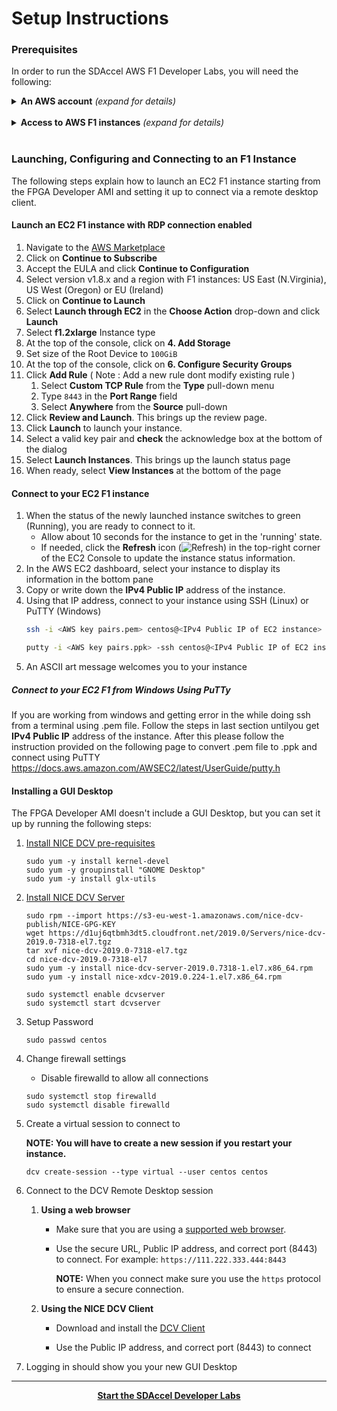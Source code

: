 # Setup Instructions


### Prerequisites

In order to run the SDAccel AWS F1 Developer Labs, you will need the following:

<details>
<summary><strong>An AWS account</strong> <i>(expand for details)</i></summary><p>

If you do not already have an Amazon Web Services (AWS) account, create one here: [https://aws.amazon.com/](https://aws.amazon.com)
<p></details><br>
<details>
<summary><strong>Access to AWS F1 instances</strong> <i>(expand for details)</i></summary><p>

AWS users need to request access to use F1 instances. Here are the steps to do so:

* Open the Service Limit Increase form: [http://aws.amazon.com/contact-us/ec2-request](http://aws.amazon.com/contact-us/ec2-request)
* Make sure your account name is correct
* Submit a 'Service Limit Increase' for 'EC2 Instances'
* Select the region where you want to access F1 instances: US East (N.Virginia), US West (Oregon) or EU (Ireland)
* Select 'f1.2xlarge' as the primary instance type
* Set the 'New limit value' to 1 or more
* Fill the rest of the form as appropriate and click 'Submit'

Requests are typically processed in 24 to 48 hours.
<p></details><br>

### Launching, Configuring and Connecting to an F1 Instance

The following steps explain how to launch an EC2 F1 instance starting from the FPGA Developer AMI and setting it up to connect via a remote desktop client. 

#### Launch an EC2 F1 instance with RDP connection enabled 
1. Navigate to the [AWS Marketplace](https://aws.amazon.com/marketplace/pp/B06VVYBLZZ?qid=1585105385966&sr=0-1&ref_=srh_res_product_title)
1. Click on **Continue to Subscribe**
1. Accept the EULA and click **Continue to Configuration**
1. Select version v1.8.x and a region with F1 instances: US East (N.Virginia), US West (Oregon) or EU (Ireland)
1. Click on **Continue to Launch**
1. Select **Launch through EC2** in the **Choose Action** drop-down and click **Launch**
1. Select **f1.2xlarge** Instance type
1. At the top of the console, click on **4. Add Storage** 
1. Set size of the Root Device to `100GiB`
1. At the top of the console, click on **6. Configure Security Groups** 
1. Click **Add Rule** ( Note : Add a new rule dont modify existing rule )
    1. Select **Custom TCP Rule** from the **Type** pull-down menu
    1. Type `8443` in the **Port Range** field
    1. Select **Anywhere** from the **Source** pull-down
1. Click **Review and Launch**. This brings up the review page.
1. Click **Launch** to launch your instance.
1. Select a valid key pair and **check** the acknowledge box at the bottom of the dialog
1. Select **Launch Instances**. This brings up the launch status page
1. When ready, select **View Instances** at the bottom of the page

#### Connect to your EC2 F1 instance
1. When the status of the newly launched instance switches to green (Running), you are ready to connect to it.
    - Allow about 10 seconds for the instance to get in the 'running' state. 
    - If needed, click the **Refresh** icon (![Refresh](../images/setup/refresh2.png?raw=true)) in the top-right corner of the EC2 Console to update the instance status information.
1. In the AWS EC2 dashboard, select your instance to display its information in the bottom pane
1. Copy or write down the **IPv4 Public IP** address of the instance.
1. Using that IP address, connect to your instance using SSH (Linux) or PuTTY (Windows)
    ```sh
    ssh -i <AWS key pairs.pem> centos@<IPv4 Public IP of EC2 instance> 22 
    ```
    ```sh
    putty -i <AWS key pairs.ppk> -ssh centos@<IPv4 Public IP of EC2 instance> 22 
    ```
1. An ASCII art message welcomes you to your instance

##### Connect to your EC2 F1 from Windows Using PuTTy
If you are working from windows and getting error in the while doing ssh from a terminal using .pem file. Follow the steps in last section untilyou get **IPv4 Public IP** address of the instance. After this please follow the instruction provided on the following page to convert .pem file to .ppk and connect using PuTTY
https://docs.aws.amazon.com/AWSEC2/latest/UserGuide/putty.h

#### Installing a GUI Desktop

The FPGA Developer AMI doesn't include a GUI Desktop, but you can set it up by running the following steps:

1. [Install NICE DCV pre-requisites](https://docs.aws.amazon.com/dcv/latest/adminguide/setting-up-installing-linux-prereq.html)

   ```
   sudo yum -y install kernel-devel
   sudo yum -y groupinstall "GNOME Desktop"
   sudo yum -y install glx-utils
   ```

1. [Install NICE DCV Server](https://docs.aws.amazon.com/dcv/latest/adminguide/setting-up-installing-linux-server.html)

   ```
   sudo rpm --import https://s3-eu-west-1.amazonaws.com/nice-dcv-publish/NICE-GPG-KEY
   wget https://d1uj6qtbmh3dt5.cloudfront.net/2019.0/Servers/nice-dcv-2019.0-7318-el7.tgz
   tar xvf nice-dcv-2019.0-7318-el7.tgz
   cd nice-dcv-2019.0-7318-el7
   sudo yum -y install nice-dcv-server-2019.0.7318-1.el7.x86_64.rpm
   sudo yum -y install nice-xdcv-2019.0.224-1.el7.x86_64.rpm

   sudo systemctl enable dcvserver
   sudo systemctl start dcvserver
   ```

1. Setup Password

   ```
   sudo passwd centos
   ```

1. Change firewall settings
      
   * Disable firewalld to allow all connections
   ```
   sudo systemctl stop firewalld
   sudo systemctl disable firewalld
   ```

1. Create a virtual session to connect to    
   
   **NOTE: You will have to create a new session if you restart your instance.** 

   ```
   dcv create-session --type virtual --user centos centos
   ```

1. Connect to the DCV Remote Desktop session

    1. **Using a web browser**
    
       * Make sure that you are using a [supported web browser](https://docs.aws.amazon.com/dcv/latest/adminguide/what-is-dcv.html#what-is-dcv-requirements).
       
       * Use the secure URL, Public IP address, and correct port (8443) to connect. For example: `https://111.222.333.444:8443`
    
          **NOTE:** When you connect make sure you use the `https` protocol to ensure a secure connection.              

    1. **Using the NICE DCV Client**
    
       * Download and install the [DCV Client](https://download.nice-dcv.com/)
       
       * Use the Public IP address, and correct port (8443) to connect

1. Logging in should show you your new GUI Desktop

---------------------------------------

<p align="center"><b>
<a href="../README.md#module-1---introduction-to-the-sdaccel-flow">Start the SDAccel Developer Labs</a>
</b></p>
